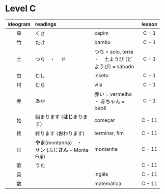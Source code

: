 # Level C

| ideogram | readings |  | lesson |
|:---:|:---|:---|:---:|
| 草 | くさ | capim | C - 1 |
| 竹 | たけ | bambu | C - 1 |
| 土 | つち　・ 　ド | つち = solo, terra ・　土ようび (どようび) = sábado | C - 1 |
| 虫 | むし | inseto | C - 1 |
| 村 | むら | vila | C -  1 |
| 赤 | あか | 赤い = vermelho ・ 赤ちゃん = bebê | C - 1 |
| 始 | 始まります (**はじ**まります) | começar | C - 11 |
| 終 | 終ります (**お**わります) | terminar, fim | C - 11 |
| 山 | **やま**(montanha)　・　サン (ふじ**さん** - Monte Fuji) | montanha | C -  11 |
| 歌 | うた |  | C - 11 |
| 英 |  | inglês | C - 11 |
| 数 |  | matemática | C - 11 |